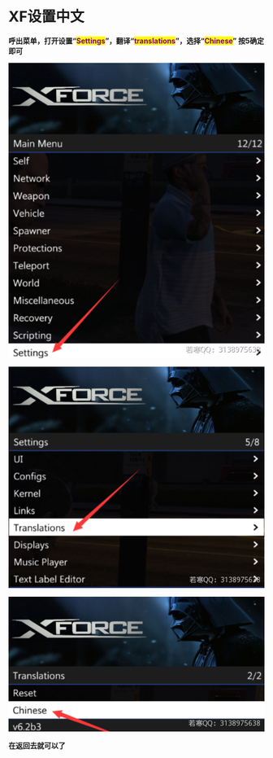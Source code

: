 # XF设置中文

**呼出菜单，打开设置“**<mark style="color:purple;">**Settings**</mark>**”，翻译“**<mark style="color:purple;">**translations**</mark>**”，选择“**<mark style="color:purple;">**Chinese**</mark>**” 按5确定即可**

![](<../../.gitbook/assets/image (58).png>)

![](<../../.gitbook/assets/image (76) (1) (1).png>)

![](<../../.gitbook/assets/image (40).png>)

**在返回去就可以了**
